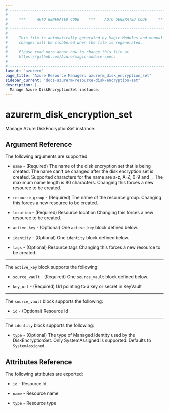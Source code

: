 ```yaml
---
# ----------------------------------------------------------------------------
#
#     ***     AUTO GENERATED CODE    ***    AUTO GENERATED CODE     ***
#
# ----------------------------------------------------------------------------
#
#     This file is automatically generated by Magic Modules and manual
#     changes will be clobbered when the file is regenerated.
#
#     Please read more about how to change this file at
#     https://github.com/Azure/magic-module-specs
#
# ----------------------------------------------------------------------------
layout: "azurerm"
page_title: "Azure Resource Manager: azurerm_disk_encryption_set"
sidebar_current: "docs-azurerm-resource-disk-encryption-set"
description: |-
  Manage Azure DiskEncryptionSet instance.
---
```


# azurerm_disk_encryption_set

Manage Azure DiskEncryptionSet instance.


## Argument Reference

The following arguments are supported:

* `name` - (Required) The name of the disk encryption set that is being created. The name can't be changed after the disk encryption set is created. Supported characters for the name are a-z, A-Z, 0-9 and _. The maximum name length is 80 characters. Changing this forces a new resource to be created.

* `resource_group` - (Required) The name of the resource group. Changing this forces a new resource to be created.

* `location` - (Required) Resource location Changing this forces a new resource to be created.

* `active_key` - (Optional) One `active_key` block defined below.

* `identity` - (Optional) One `identity` block defined below.

* `tags` - (Optional) Resource tags Changing this forces a new resource to be created.

---

The `active_key` block supports the following:

* `source_vault` - (Required) One `source_vault` block defined below.

* `key_url` - (Required) Url pointing to a key or secret in KeyVault


---

The `source_vault` block supports the following:

* `id` - (Optional) Resource Id

---

The `identity` block supports the following:

* `type` - (Optional) The type of Managed Identity used by the DiskEncryptionSet. Only SystemAssigned is supported. Defaults to `SystemAssigned`.

## Attributes Reference

The following attributes are exported:

* `id` - Resource Id

* `name` - Resource name

* `type` - Resource type
